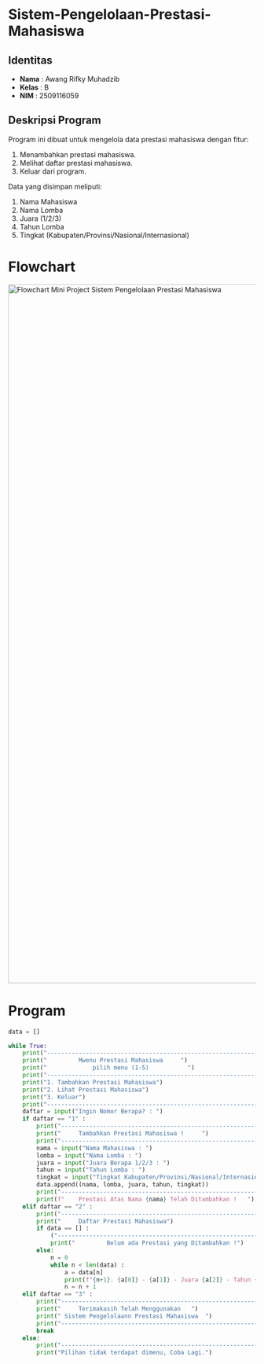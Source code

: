 # Sistem-Pengelolaan-Prestasi-Mahasiswa

## Identitas
- **Nama** : Awang Rifky Muhadzib  
- **Kelas** : B  
- **NIM** : 2509116059

## Deskripsi Program
Program ini dibuat untuk mengelola data prestasi mahasiswa dengan fitur:
1. Menambahkan prestasi mahasiswa.  
2. Melihat daftar prestasi mahasiswa.  
3. Keluar dari program.  

Data yang disimpan meliputi:
1. Nama Mahasiswa  
2. Nama Lomba  
3. Juara (1/2/3)  
4. Tahun Lomba  
5. Tingkat (Kabupaten/Provinsi/Nasional/Internasional)

# Flowchart
<img width="788" height="1423" alt="Flowchart Mini Project Sistem Pengelolaan Prestasi Mahasiswa" src="https://github.com/user-attachments/assets/690b85ae-75a2-4902-9605-d19dd8aa08d5" />

# Program
```python
data = []

while True:
    print("----------------------------------------------------------------------------------")
    print("         Mwenu Prestasi Mahasiswa     ")
    print("             pilih menu (1-5)           ")
    print("----------------------------------------------------------------------------------")
    print("1. Tambahkan Prestasi Mahasiswa")
    print("2. Lihat Prestasi Mahasiswa")
    print("3. Keluar")
    print("----------------------------------------------------------------------------------")
    daftar = input("Ingin Nomor Berapa? : ")
    if daftar == "1" :
        print("----------------------------------------------------------------------------------")
        print("     Tambahkan Prestasi Mahasiswa !     ")
        print("----------------------------------------------------------------------------------")
        nama = input("Nama Mahasiswa : ")
        lomba = input("Nama Lomba : ")
        juara = input("Juara Berapa 1/2/3 : ")
        tahun = input("Tahun Lomba : ")
        tingkat = input("Tingkat Kabupaten/Provinsi/Nasional/Internasional : ")
        data.append((nama, lomba, juara, tahun, tingkat))
        print("----------------------------------------------------------------------------------")
        print(f"    Prestasi Atas Nama {nama} Telah Ditambahkan !   ")
    elif daftar == "2" :
        print("----------------------------------------------------------------------------------")
        print("     Daftar Prestasi Mahasiswa")
        if data == [] :
            ("----------------------------------------------------------------------------------")
            print("         Belum ada Prestasi yang Ditambahkan !")
        else:
            n = 0
            while n < len(data) :
                a = data[n]
                print(f"{n+1}. {a[0]} - {a[1]} - Juara {a[2]} - Tahun {a[3]} - Tingkat {a[4]}")
                n = n + 1
    elif daftar == "3" :
        print("----------------------------------------------------------------------------------")
        print("     Terimakasih Telah Menggunakan   ")
        print(" Sistem Pengelolaann Prestasi Mahasiswa  ")
        print("----------------------------------------------------------------------------------")
        break
    else:
        print("----------------------------------------------------------------------------------")
        print("Pilihan tidak terdapat dimenu, Coba Lagi.")
```
